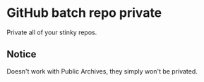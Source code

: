 # GitHub batch repo private

Private all of your stinky repos.

## Notice

Doesn't work with Public Archives, they simply won't be privated.
